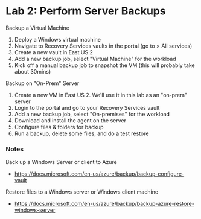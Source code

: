 # Lab 2: Perform Server Backups

Backup a Virtual Machine

1. Deploy a Windows virtual machine
2. Navigate to Recovery Services vaults in the portal (go to > All services)
3. Create a new vault in East US 2
4. Add a new backup job, select "Virtual Machine" for the workload
5. Kick off a manual backup job to snapshot the VM (this will probably take about 30mins)

Backup on "On-Prem" Server

1. Create a new VM in East US 2. We'll use it in this lab as an "on-prem" server
2. Login to the portal and go to your Recovery Services vault
3. Add a new backup job, select "On-premises" for the workload
4. Download and install the agent on the server
5. Configure files & folders for backup
6. Run a backup, delete some files, and do a test restore


### Notes

Back up a Windows Server or client to Azure
* https://docs.microsoft.com/en-us/azure/backup/backup-configure-vault

Restore files to a Windows server or Windows client machine
* https://docs.microsoft.com/en-us/azure/backup/backup-azure-restore-windows-server
